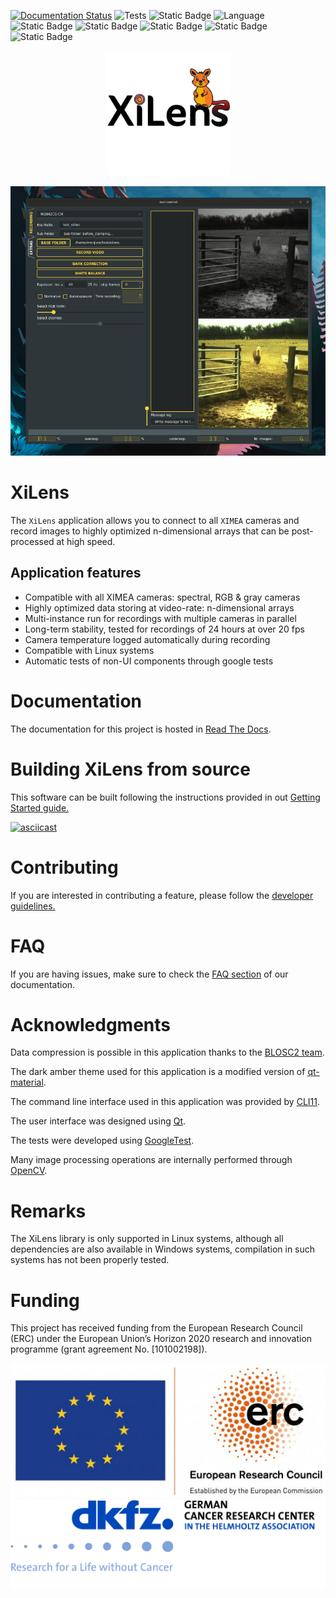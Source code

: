 [![Documentation Status](https://readthedocs.org/projects/xilens/badge/?version=latest)](https://xilens.readthedocs.io/en/latest/?badge=latest)
![Tests](https://github.com/IMSY-DKFZ/xilens/actions/workflows/build.yml/badge.svg?branch=develop)
![Static Badge](https://img.shields.io/badge/releases%20-%20Semantic%20Versioning%20-%20green?logo=semver)
![Language](https://img.shields.io/badge/Language%20-%20C%2B%2B11%20-%20green?logo=cplusplus)
![Static Badge](https://img.shields.io/badge/Pre%20Commit%20hooks%20-%20Enabled%20-%20?logo=precommit&color=pink)
![Static Badge](https://img.shields.io/badge/Doc%20Style%20-%20Doxygen%20-%20?color=pink)
![Static Badge](https://img.shields.io/badge/Code%20Style%20-%20Microsoft%20%20-%20?color=pink)
![Static Badge](https://img.shields.io/badge/Application%20-%20Qt6%20-%20green?style=flat&logo=qt)
![Static Badge](https://img.shields.io/badge/System%20-%20Linux%20-%20green?style=flat&logo=Ubuntu)

<p align="center">
    <img src="resources/icon.png" alt="Logo" width="200"/>
</p>

<p align="center">

<img src="resources/ui-animation.gif" alt="UI animation">

</p>

# XiLens
The `XiLens` application allows you to connect to all `XIMEA` cameras and record images to highly optimized n-dimensional
arrays that can be post-processed at high speed.

## Application features
* Compatible with all XIMEA cameras: spectral, RGB & gray cameras
* Highly optimized data storing at video-rate: n-dimensional arrays
* Multi-instance run for recordings with multiple cameras in parallel
* Long-term stability, tested for recordings of 24 hours at over 20 fps
* Camera temperature logged automatically during recording
* Compatible with Linux systems
* Automatic tests of non-UI components through google tests

# Documentation
The documentation for this project is hosted in [Read The Docs](https://xilens.readthedocs.io).

# Building XiLens from source
This software can be built following the instructions provided in out [Getting Started guide.](https://imsy.pages.dkfz.de/issi/XiLens/getting_started.html)

[![asciicast](https://asciinema.org/a/YSmGYswUqGmYGk969rmQUb0mV.svg)](https://asciinema.org/a/YSmGYswUqGmYGk969rmQUb0mV)

# Contributing
If you are interested in contributing a feature, please follow the [developer guidelines.](https://imsy.pages.dkfz.de/issi/XiLens/developer_guidelines.html)

# FAQ
If you are having issues, make sure to check the [FAQ section](https://imsy.pages.dkfz.de/issi/xilens/faq.html) of our documentation.

# Acknowledgments
Data compression is possible in this application thanks to the [BLOSC2 team](https://github.com/Blosc/c-blosc2).

The dark amber theme used for this application is a modified version of
[qt-material](https://github.com/UN-GCPDS/qt-material/tree/master).

The command line interface used in this application was provided by [CLI11](https://github.com/CLIUtils/CLI11).

The user interface was designed using [Qt](https://github.com/qt/qt5).

The tests were developed using [GoogleTest](https://github.com/google/googletest).

Many image processing operations are internally performed through [OpenCV](https://github.com/opencv/opencv).


# Remarks
The XiLens library is only supported in Linux systems, although all dependencies are also available in Windows systems,
compilation in such systems has not been properly tested.

# Funding
This project has received funding from the European Research Council (ERC) under the European Union’s Horizon 2020 research and innovation programme (grant agreement No. [101002198]).

![ERC](resources/LOGO_ERC-FLAG_EU_.jpg)
![DKFZ](resources/LOGO_DKFZ.png)
